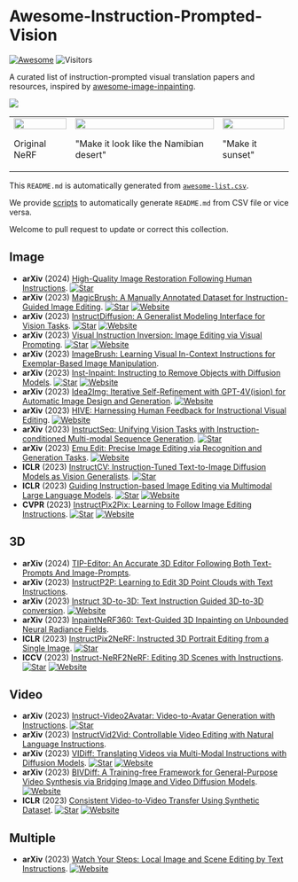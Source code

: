 # Awesome-Instruction-Prompted-Vision
[![Awesome](https://cdn.rawgit.com/sindresorhus/awesome/d7305f38d29fed78fa85652e3a63e154dd8e8829/media/badge.svg)](https://github.com/sindresorhus/awesome) ![Visitors](https://api.visitorbadge.io/api/visitors?path=https%3A%2F%2Fgithub.com%2Fyeates%2Fawesome-instruction-prompted-vision&label=VISITOR&countColor=%23dce775&style=flat)

A curated list of instruction-prompted visual translation papers and resources, inspired by [awesome-image-inpainting](https://github.com/zengyh1900/Awesome-Image-Inpainting).

![](https://s2.loli.net/2023/12/05/HTrWELGOtlPwQCg.png)

<table>
  <tr>
    <td>
      <img src="assets/origin.gif" width="100%" />
      <br>
      <p>Original NeRF</p>
    </td>
    <td>
      <img src="assets/desert.gif" width="100%" />
      <br>
      <p>"Make it look like the Namibian desert"</p>
    </td>
    <td>
      <img src="assets/sunset.gif" width="100%" />
      <br>
      <p>"Make it sunset"</p>
    </td>
  </tr>
</table>


This `README.md` is automatically generated from [`awesome-list.csv`](awesome-list.csv). 

We provide [scripts](generate.py) to automatically generate `README.md` from CSV file or vice versa. 

Welcome to pull request to update or correct this collection.
## Image
- **arXiv** (2024) [High-Quality Image Restoration Following Human Instructions](https://arxiv.org/pdf/2401.16468.pdf). [![Star](https://img.shields.io/github/stars/mv-lab/InstructIR.svg?style=social&label=Star)](https://github.com/mv-lab/InstructIR)
- **arXiv** (2023) [MagicBrush: A Manually Annotated Dataset for Instruction-Guided Image Editing](https://arxiv.org/pdf/2306.10012.pdf). [![Star](https://img.shields.io/github/stars/OSU-NLP-Group/MagicBrush.svg?style=social&label=Star)](https://github.com/OSU-NLP-Group/MagicBrush) [![Website](https://img.shields.io/badge/Website-100)](https://osu-nlp-group.github.io/MagicBrush/) 
- **arXiv** (2023) [InstructDiffusion: A Generalist Modeling Interface for Vision Tasks](https://arxiv.org/pdf/2309.03895.pdf). [![Star](https://img.shields.io/github/stars/cientgu/InstructDiffusion.svg?style=social&label=Star)](https://github.com/cientgu/InstructDiffusion) [![Website](https://img.shields.io/badge/Website-100)](https://gengzigang.github.io/instructdiffusion.github.io/) 
- **arXiv** (2023) [Visual Instruction Inversion: Image Editing via Visual Prompting](https://arxiv.org/pdf/2307.14331.pdf). [![Star](https://img.shields.io/github/stars/thaoshibe/visii.svg?style=social&label=Star)](https://github.com/thaoshibe/visii) [![Website](https://img.shields.io/badge/Website-100)](https://thaoshibe.github.io/visii/) 
- **arXiv** (2023) [ImageBrush: Learning Visual In-Context Instructions for Exemplar-Based Image Manipulation](https://arxiv.org/pdf/2308.00906.pdf).
- **arXiv** (2023) [Inst-Inpaint: Instructing to Remove Objects with Diffusion Models](https://arxiv.org/pdf/2304.03246.pdf). [![Star](https://img.shields.io/github/stars/abyildirim/inst-inpaint.svg?style=social&label=Star)](https://github.com/abyildirim/inst-inpaint) [![Website](https://img.shields.io/badge/Website-100)](http://instinpaint.abyildirim.com/) 
- **arXiv** (2023) [Idea2Img: Iterative Self-Refinement with GPT-4V(ision) for Automatic Image Design and Generation](https://arxiv.org/pdf/2310.08541.pdf). [![Website](https://img.shields.io/badge/Website-100)](https://idea2img.github.io/) 
- **arXiv** (2023) [HIVE: Harnessing Human Feedback for Instructional Visual Editing](https://arxiv.org/pdf/2303.09618.pdf). [![Website](https://img.shields.io/badge/Website-100)](https://shugerdou.github.io/hive/) 
- **arXiv** (2023) [InstructSeq: Unifying Vision Tasks with Instruction-conditioned Multi-modal Sequence Generation](https://arxiv.org/pdf/2311.18835.pdf). [![Star](https://img.shields.io/github/stars/rongyaofang/InstructSeq.svg?style=social&label=Star)](https://github.com/rongyaofang/InstructSeq)
- **arXiv** (2023) [Emu Edit: Precise Image Editing via Recognition and Generation Tasks](https://arxiv.org/pdf/2311.10089.pdf). [![Website](https://img.shields.io/badge/Website-100)](https://emu-edit.metademolab.com/) 
- **ICLR** (2023) [InstructCV: Instruction-Tuned Text-to-Image Diffusion Models as Vision Generalists](https://arxiv.org/pdf/2310.00390.pdf). [![Star](https://img.shields.io/github/stars/AlaaLab/InstructCV.svg?style=social&label=Star)](https://github.com/AlaaLab/InstructCV)
- **ICLR** (2023) [Guiding Instruction-based Image Editing via Multimodal Large Language Models](https://arxiv.org/pdf/2309.17102.pdf). [![Star](https://img.shields.io/github/stars/apple/ml-mgie.svg?style=social&label=Star)](https://github.com/apple/ml-mgie) [![Website](https://img.shields.io/badge/Website-100)](https://mllm-ie.github.io/) 
- **CVPR** (2023) [InstructPix2Pix: Learning to Follow Image Editing Instructions](https://openaccess.thecvf.com/content/CVPR2023/papers/Brooks_InstructPix2Pix_Learning_To_Follow_Image_Editing_Instructions_CVPR_2023_paper.pdf). [![Star](https://img.shields.io/github/stars/timothybrooks/instruct-pix2pix.svg?style=social&label=Star)](https://github.com/timothybrooks/instruct-pix2pix) [![Website](https://img.shields.io/badge/Website-100)](https://www.timothybrooks.com/instruct-pix2pix/) 
## 3D
- **arXiv** (2024) [TIP-Editor: An Accurate 3D Editor Following Both Text-Prompts And Image-Prompts](https://arxiv.org/pdf/2401.14828.pdf).
- **arXiv** (2023) [InstructP2P: Learning to Edit 3D Point Clouds with Text Instructions](https://arxiv.org/pdf/2306.07154.pdf).
- **arXiv** (2023) [Instruct 3D-to-3D: Text Instruction Guided 3D-to-3D conversion](https://arxiv.org/pdf/2303.15780.pdf). [![Website](https://img.shields.io/badge/Website-100)](https://sony.github.io/Instruct3Dto3D-doc) 
- **arXiv** (2023) [InpaintNeRF360: Text-Guided 3D Inpainting on Unbounded Neural Radiance Fields](https://arxiv.org/pdf/2305.15094.pdf).
- **ICLR** (2023) [InstructPix2NeRF: Instructed 3D Portrait Editing from a Single Image](https://arxiv.org/pdf/2311.02826.pdf). [![Star](https://img.shields.io/github/stars/mybabyyh/InstructPix2NeRF.svg?style=social&label=Star)](https://github.com/mybabyyh/InstructPix2NeRF)
- **ICCV** (2023) [Instruct-NeRF2NeRF: Editing 3D Scenes with Instructions](https://arxiv.org/pdf/2303.12789.pdf). [![Star](https://img.shields.io/github/stars/ayaanzhaque/instruct-nerf2nerf.svg?style=social&label=Star)](https://github.com/ayaanzhaque/instruct-nerf2nerf) [![Website](https://img.shields.io/badge/Website-100)](https://instruct-nerf2nerf.github.io/) 
## Video
- **arXiv** (2023) [Instruct-Video2Avatar: Video-to-Avatar Generation with Instructions](https://arxiv.org/pdf/2306.02903.pdf). [![Star](https://img.shields.io/github/stars/lsx0101/Instruct-Video2Avatar.svg?style=social&label=Star)](https://github.com/lsx0101/Instruct-Video2Avatar)
- **arXiv** (2023) [InstructVid2Vid: Controllable Video Editing with Natural Language Instructions](https://arxiv.org/pdf/2305.12328.pdf).
- **arXiv** (2023) [VIDiff: Translating Videos via Multi-Modal Instructions with Diffusion Models](https://arxiv.org/pdf/2311.18837.pdf). [![Star](https://img.shields.io/github/stars/ChenHsing/VIDiff.svg?style=social&label=Star)](https://github.com/ChenHsing/VIDiff) [![Website](https://img.shields.io/badge/Website-100)](https://chenhsing.github.io/VIDiff/) 
- **arXiv** (2023) [BIVDiff: A Training-free Framework for General-Purpose Video Synthesis via Bridging Image and Video Diffusion Models](https://arxiv.org/pdf/2312.02813.pdf). [![Website](https://img.shields.io/badge/Website-100)](https://bivdiff.github.io/) 
- **ICLR** (2023) [Consistent Video-to-Video Transfer Using Synthetic Dataset](https://arxiv.org/pdf/2311.00213.pdf). [![Star](https://img.shields.io/github/stars/amazon-science/instruct-video-to-video.svg?style=social&label=Star)](https://github.com/amazon-science/instruct-video-to-video) [![Website](https://img.shields.io/badge/Website-100)](https://cplusx.github.io/InsV2V_project_page) 
## Multiple
- **arXiv** (2023) [Watch Your Steps: Local Image and Scene Editing by Text Instructions](https://arxiv.org/pdf/2308.08947.pdf). [![Website](https://img.shields.io/badge/Website-100)](https://ashmrz.github.io/WatchYourSteps/) 
